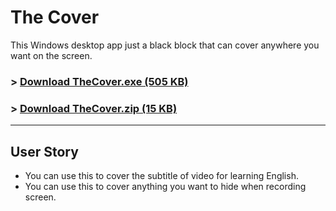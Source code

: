 # The Cover
This Windows desktop app just a black block that can cover anywhere you want on the screen.
### > [Download TheCover.exe (505 KB)](https://github.com/mystic01/TheCover/raw/master/Release/TheCover.exe)
### > [Download TheCover.zip (15 KB)](https://github.com/mystic01/TheCover/raw/master/Release/TheCover.zip)

---

## User Story

* You can use this to cover the subtitle of video for learning English.
* You can use this to cover anything you want to hide when recording screen.
